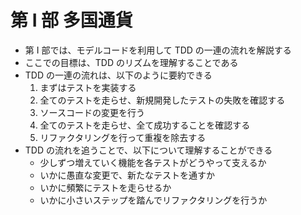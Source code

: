 # 第 Ⅰ 部 多国通貨

-   第 Ⅰ 部では、モデルコードを利用して TDD の一連の流れを解説する
-   ここでの目標は、TDD のリズムを理解することである
-   TDD の一連の流れは、以下のように要約できる
    1. まずはテストを実装する
    1. 全てのテストを走らせ、新規開発したテストの失敗を確認する
    1. ソースコードの変更を行う
    1. 全てのテストを走らせ、全て成功することを確認する
    1. リファクタリングを行って重複を除去する
-   TDD の流れを追うことで、以下について理解することができる
    -   少しずつ増えていく機能を各テストがどうやって支えるか
    -   いかに愚直な変更で、新たなテストを通すか
    -   いかに頻繁にテストを走らせるか
    -   いかに小さいステップを踏んでリファクタリングを行うか
